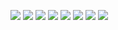 ![](/img/CPIS2_EK(2).jpg)
![](/img/CPIS2_EK(3).jpg)
![](/img/CPIS2_EK(4).jpg)
![](/img/CPIS2_EK(5).jpg)
![](/img/CPIS2_EK(6).jpg)
![](/img/CPIS2_EK(7).jpg)
![](/img/CPIS2_EK(8).jpg)
![](/img/CPIS2_EK(9).jpg)
